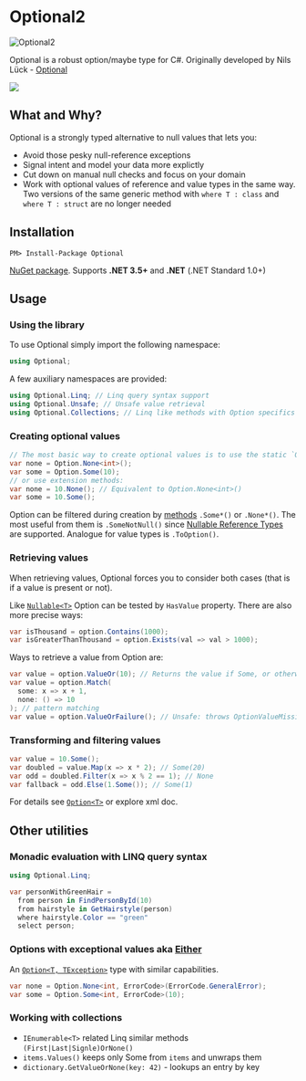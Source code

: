 # Optional2

![Optional2](https://raw.githubusercontent.com/pepelev/Optional/master/icon/Icon.png)

Optional is a robust option/maybe type for C#. Originally developed by Nils Lück - [Optional](https://github.com/nlkl/Optional)

![](https://img.shields.io/nuget/v/Optional2.svg?style=flat-square&label=nuget)


## What and Why?

Optional is a strongly typed alternative to null values that lets you:

* Avoid those pesky null-reference exceptions
* Signal intent and model your data more explictly
* Cut down on manual null checks and focus on your domain
* Work with optional values of reference and value types in the same way. Two versions of the same generic method with `where T : class` and `where T : struct` are no longer needed


## Installation

`PM> Install-Package Optional`

[NuGet package](https://www.nuget.org/packages/Optional2/). Supports **.NET 3.5+** and **.NET** (.NET Standard 1.0+)


## Usage

### Using the library

To use Optional simply import the following namespace:

```csharp
using Optional;
```

A few auxiliary namespaces are provided:

```csharp
using Optional.Linq; // Linq query syntax support
using Optional.Unsafe; // Unsafe value retrieval
using Optional.Collections; // Linq like methods with Option specifics
```


### Creating optional values

```csharp
// The most basic way to create optional values is to use the static `Option` class:
var none = Option.None<int>();
var some = Option.Some(10);
// or use extension methods:
var none = 10.None(); // Equivalent to Option.None<int>()
var some = 10.Some();
```

Option can be filtered during creation by [methods](https://github.com/pepelev/Optional/blob/master/src/Optional/OptionExtensions.cs) `.Some*()` or `.None*()`. The most useful from them is `.SomeNotNull()` since [Nullable Reference Types](https://learn.microsoft.com/dotnet/csharp/nullable-references) are supported. Analogue for value types is `.ToOption()`.


### Retrieving values

When retrieving values, Optional forces you to consider both cases (that is if a value is present or not).

Like [`Nullable<T>`](https://learn.microsoft.com/dotnet/api/system.nullable-1) Option can be tested by `HasValue` property.
There are also more precise ways:

```csharp
var isThousand = option.Contains(1000);
var isGreaterThanThousand = option.Exists(val => val > 1000);
```

Ways to retrieve a value from Option are:

```csharp
var value = option.ValueOr(10); // Returns the value if Some, or otherwise an alternative value (10)
var value = option.Match(
  some: x => x + 1, 
  none: () => 10
); // pattern matching
var value = option.ValueOrFailure(); // Unsafe: throws OptionValueMissingException on None
```


### Transforming and filtering values

```csharp
var value = 10.Some();
var doubled = value.Map(x => x * 2); // Some(20)
var odd = doubled.Filter(x => x % 2 == 1); // None
var fallback = odd.Else(1.Some()); // Some(1)
```

For details see [`Option<T>`](https://github.com/pepelev/Optional/blob/master/src/Optional/Option_Maybe.cs) or explore xml doc.


## Other utilities

### Monadic evaluation with LINQ query syntax

```csharp
using Optional.Linq;

var personWithGreenHair =
  from person in FindPersonById(10)
  from hairstyle in GetHairstyle(person)
  where hairstyle.Color == "green"
  select person;
```


### Options with exceptional values aka [Either](https://hackage.haskell.org/package/base-4.18.0.0/docs/Data-Either.html)


An [`Option<T, TException>`](https://github.com/pepelev/Optional/blob/master/src/Optional/Option_Either.cs) type with similar capabilities.

```csharp
var none = Option.None<int, ErrorCode>(ErrorCode.GeneralError);
var some = Option.Some<int, ErrorCode>(10);
```


### Working with collections

- `IEnumerable<T>` related Linq similar methods `(First|Last|Signle)OrNone()`
- `items.Values()` keeps only Some from `items` and unwraps them
- `dictionary.GetValueOrNone(key: 42)` - lookups an entry by key